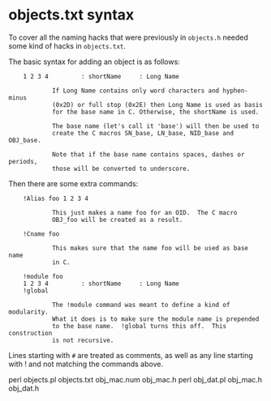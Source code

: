objects.txt syntax
==================

To cover all the naming hacks that were previously in `objects.h` needed some
kind of hacks in `objects.txt`.

The basic syntax for adding an object is as follows:

        1 2 3 4         : shortName     : Long Name

                If Long Name contains only word characters and hyphen-minus
                (0x2D) or full stop (0x2E) then Long Name is used as basis
                for the base name in C. Otherwise, the shortName is used.

                The base name (let's call it 'base') will then be used to
                create the C macros SN_base, LN_base, NID_base and OBJ_base.

                Note that if the base name contains spaces, dashes or periods,
                those will be converted to underscore.

Then there are some extra commands:

        !Alias foo 1 2 3 4

                This just makes a name foo for an OID.  The C macro
                OBJ_foo will be created as a result.

        !Cname foo

                This makes sure that the name foo will be used as base name
                in C.

        !module foo
        1 2 3 4         : shortName     : Long Name
        !global

                The !module command was meant to define a kind of modularity.
                What it does is to make sure the module name is prepended
                to the base name.  !global turns this off.  This construction
                is not recursive.

Lines starting with `#` are treated as comments, as well as any line starting
with ! and not matching the commands above.

perl objects.pl objects.txt obj_mac.num obj_mac.h 
perl obj_dat.pl obj_mac.h obj_dat.h
